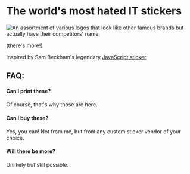# The world's most hated IT stickers

![An assortment of various logos that look like other famous brands but actually have their competitors' name](https://pbs.twimg.com/media/EC5sIScWkAIUSen?format=png&name=900x900)

(there's more!)

Inspired by Sam Beckham's legendary [JavaScript sticker]( https://samdbeckham.gitlab.io/javascript_sticker/)

## FAQ: 

#### Can I print these?
Of course, that's why those are here.

#### Can I buy these?
Yes, you can! Not from me, but from any custom sticker vendor of your choice.

#### Will there be more?
Unlikely but still possible.

